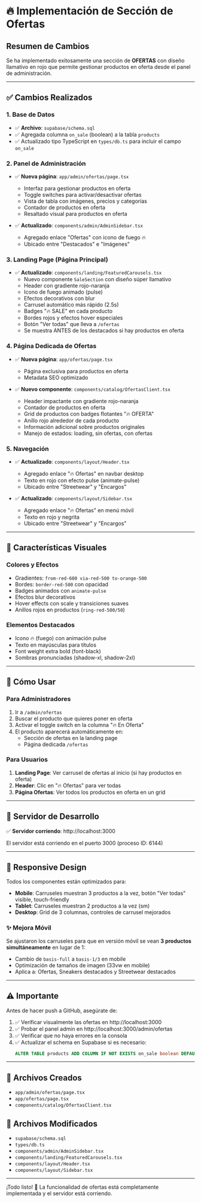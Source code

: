# 🔥 Implementación de Sección de Ofertas

## Resumen de Cambios

Se ha implementado exitosamente una sección de **OFERTAS** con diseño llamativo en rojo que permite gestionar productos en oferta desde el panel de administración.

---

## ✅ Cambios Realizados

### 1. Base de Datos
- ✅ **Archivo**: `supabase/schema.sql`
- ✅ Agregada columna `on_sale` (boolean) a la tabla `products`
- ✅ Actualizado tipo TypeScript en `types/db.ts` para incluir el campo `on_sale`

### 2. Panel de Administración
- ✅ **Nueva página**: `app/admin/ofertas/page.tsx`
  - Interfaz para gestionar productos en oferta
  - Toggle switches para activar/desactivar ofertas
  - Vista de tabla con imágenes, precios y categorías
  - Contador de productos en oferta
  - Resaltado visual para productos en oferta
  
- ✅ **Actualizado**: `components/admin/AdminSidebar.tsx`
  - Agregado enlace "Ofertas" con icono de fuego 🔥
  - Ubicado entre "Destacados" e "Imágenes"

### 3. Landing Page (Página Principal)
- ✅ **Actualizado**: `components/landing/FeaturedCarousels.tsx`
  - Nuevo componente `SaleSection` con diseño súper llamativo
  - Header con gradiente rojo-naranja
  - Icono de fuego animado (pulse)
  - Efectos decorativos con blur
  - Carrusel automático más rápido (2.5s)
  - Badges "🔥 SALE" en cada producto
  - Bordes rojos y efectos hover especiales
  - Botón "Ver todas" que lleva a `/ofertas`
  - Se muestra ANTES de los destacados si hay productos en oferta

### 4. Página Dedicada de Ofertas
- ✅ **Nueva página**: `app/ofertas/page.tsx`
  - Página exclusiva para productos en oferta
  - Metadata SEO optimizado
  
- ✅ **Nuevo componente**: `components/catalog/OfertasClient.tsx`
  - Header impactante con gradiente rojo-naranja
  - Contador de productos en oferta
  - Grid de productos con badges flotantes "🔥 OFERTA"
  - Anillo rojo alrededor de cada producto
  - Información adicional sobre productos originales
  - Manejo de estados: loading, sin ofertas, con ofertas

### 5. Navegación
- ✅ **Actualizado**: `components/layout/Header.tsx`
  - Agregado enlace "🔥 Ofertas" en navbar desktop
  - Texto en rojo con efecto pulse (animate-pulse)
  - Ubicado entre "Streetwear" y "Encargos"
  
- ✅ **Actualizado**: `components/layout/Sidebar.tsx`
  - Agregado enlace "🔥 Ofertas" en menú móvil
  - Texto en rojo y negrita
  - Ubicado entre "Streetwear" y "Encargos"

---

## 🎨 Características Visuales

### Colores y Efectos
- Gradientes: `from-red-600 via-red-500 to-orange-500`
- Bordes: `border-red-500` con opacidad
- Badges animados con `animate-pulse`
- Efectos blur decorativos
- Hover effects con scale y transiciones suaves
- Anillos rojos en productos (`ring-red-500/50`)

### Elementos Destacados
- Icono 🔥 (fuego) con animación pulse
- Texto en mayúsculas para títulos
- Font weight extra bold (font-black)
- Sombras pronunciadas (shadow-xl, shadow-2xl)

---

## 🚀 Cómo Usar

### Para Administradores
1. Ir a `/admin/ofertas`
2. Buscar el producto que quieres poner en oferta
3. Activar el toggle switch en la columna "🔥 En Oferta"
4. El producto aparecerá automáticamente en:
   - Sección de ofertas en la landing page
   - Página dedicada `/ofertas`

### Para Usuarios
1. **Landing Page**: Ver carrusel de ofertas al inicio (si hay productos en oferta)
2. **Header**: Clic en "🔥 Ofertas" para ver todas
3. **Página Ofertas**: Ver todos los productos en oferta en un grid

---

## 🔧 Servidor de Desarrollo

✅ **Servidor corriendo**: http://localhost:3000

El servidor está corriendo en el puerto 3000 (proceso ID: 6144)

---

## 📱 Responsive Design

Todos los componentes están optimizados para:
- **Mobile**: Carruseles muestran 3 productos a la vez, botón "Ver todas" visible, touch-friendly
- **Tablet**: Carruseles muestran 2 productos a la vez (sm)
- **Desktop**: Grid de 3 columnas, controles de carrusel mejorados

### ✨ Mejora Móvil
Se ajustaron los carruseles para que en versión móvil se vean **3 productos simultáneamente** en lugar de 1:
- Cambio de `basis-full` a `basis-1/3` en mobile
- Optimización de tamaños de imagen (33vw en mobile)
- Aplica a: Ofertas, Sneakers destacados y Streetwear destacados

---

## ⚠️ Importante

Antes de hacer push a GitHub, asegúrate de:
1. ✅ Verificar visualmente las ofertas en http://localhost:3000
2. ✅ Probar el panel admin en http://localhost:3000/admin/ofertas
3. ✅ Verificar que no haya errores en la consola
4. ✅ Actualizar el schema en Supabase si es necesario:
   ```sql
   ALTER TABLE products ADD COLUMN IF NOT EXISTS on_sale boolean DEFAULT false;
   ```

---

## 📝 Archivos Creados
- `app/admin/ofertas/page.tsx`
- `app/ofertas/page.tsx`
- `components/catalog/OfertasClient.tsx`

## 📝 Archivos Modificados
- `supabase/schema.sql`
- `types/db.ts`
- `components/admin/AdminSidebar.tsx`
- `components/landing/FeaturedCarousels.tsx`
- `components/layout/Header.tsx`
- `components/layout/Sidebar.tsx`

---

¡Todo listo! 🎉 La funcionalidad de ofertas está completamente implementada y el servidor está corriendo.


